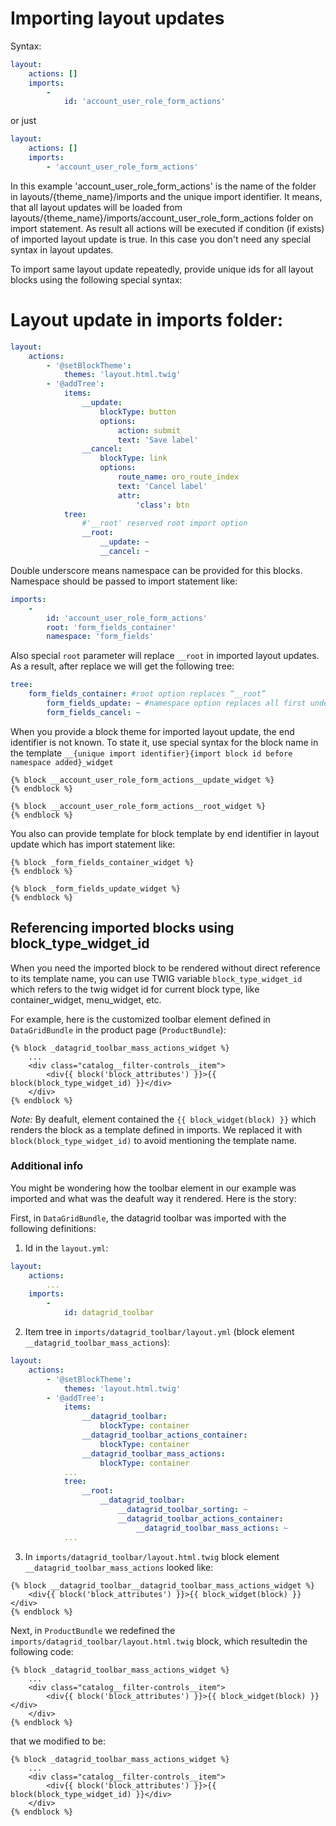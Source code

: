 Importing layout updates
==============

Syntax:
```yaml
layout:
    actions: []
    imports:
        -
            id: 'account_user_role_form_actions'
```
or just
```yaml
layout:
    actions: []
    imports:
        - 'account_user_role_form_actions'
```
In this example 'account_user_role_form_actions' is the name of the folder in layouts/{theme_name}/imports and the unique import identifier.
It means, that all layout updates will be loaded from layouts/{theme_name}/imports/account_user_role_form_actions folder on import statement.
As result all actions will be executed if condition (if exists) of imported layout update is true. In this case you don't need any special syntax in layout updates.

To import same layout update repeatedly, provide unique ids for all layout blocks using the following special syntax:

# Layout update in imports folder:
```yaml
layout:
    actions:
        - '@setBlockTheme':
            themes: 'layout.html.twig'
        - '@addTree':
            items:
                __update:
                    blockType: button
                    options:
                        action: submit
                        text: 'Save label'
                __cancel:
                    blockType: link
                    options:
                        route_name: oro_route_index
                        text: 'Cancel label'
                        attr:
                            'class': btn
            tree:
                #'__root' reserved root import option
                __root:
                    __update: ~
                    __cancel: ~
```

Double underscore means namespace can be provided for this blocks. Namespace should be passed to import statement like:

```yaml
imports:
    -
        id: 'account_user_role_form_actions'
        root: 'form_fields_container'
        namespace: 'form_fields'
```

Also special `root` parameter will replace `__root` in imported layout updates. As a result, after replace we will get the following tree:

```yaml
tree:
    form_fields_container: #root option replaces “__root”
        form_fields_update: ~ #namespace option replaces all first underscore of “__”
        form_fields_cancel: ~
```

When you provide a block theme for imported layout update, the end identifier is not known. To state it, use special syntax for the block name in the template ```__{unique import identifier}{import block id before namespace added}_widget```

```twig
{% block __account_user_role_form_actions__update_widget %}
{% endblock %}

{% block __account_user_role_form_actions__root_widget %}
{% endblock %}
```

You also can provide template for block template by end identifier in layout update which has import statement like:

```twig
{% block _form_fields_container_widget %}
{% endblock %}

{% block _form_fields_update_widget %}
{% endblock %}
```
Referencing imported blocks using block_type_widget_id
----------------------------------------------------
When you need the imported block to be rendered without direct reference to its template name, you can use TWIG variable `block_type_widget_id` which refers to the twig widget id for current block type, like container_widget, menu_widget, etc.

For example, here is the customized toolbar element defined in `DataGridBundle` in the product page (`ProductBundle`): 
```twig
{% block _datagrid_toolbar_mass_actions_widget %}
	...
    <div class="catalog__filter-controls__item">
        <div{{ block('block_attributes') }}>{{ block(block_type_widget_id) }}</div>
    </div>
{% endblock %}
```
*Note:* By deafult, element contained the `{{ block_widget(block) }}` which renders the block as a template defined in imports. We replaced it with `block(block_type_widget_id)` to avoid mentioning the template name.

### Additional info
You might be wondering how the toolbar element in our example was imported and what was the deafult way it rendered. Here is the story:

First, in `DataGridBundle`, the datagrid toolbar was imported with the following definitions:
1) Id in the `layout.yml`:
```yaml
layout:
    actions:
		...
    imports:
        -
            id: datagrid_toolbar		
``` 
2) Item tree in `imports/datagrid_toolbar/layout.yml` (block element `__datagrid_toolbar_mass_actions`):
```yaml
layout:
    actions:
        - '@setBlockTheme':
            themes: 'layout.html.twig'
        - '@addTree':
            items:
                __datagrid_toolbar:
                    blockType: container
                __datagrid_toolbar_actions_container:
                    blockType: container
                __datagrid_toolbar_mass_actions:
                    blockType: container
            ...
            tree:
                __root:
                    __datagrid_toolbar:
                        __datagrid_toolbar_sorting: ~
                        __datagrid_toolbar_actions_container:
                            __datagrid_toolbar_mass_actions: ~  
            ...                                  

```
3) In `imports/datagrid_toolbar/layout.html.twig` block element `__datagrid_toolbar_mass_actions` looked like:
```twig
{% block __datagrid_toolbar__datagrid_toolbar_mass_actions_widget %}
    <div{{ block('block_attributes') }}>{{ block_widget(block) }}</div>
{% endblock %}
```

Next, in `ProductBundle` we redefined the `imports/datagrid_toolbar/layout.html.twig` block, which resultedin the following code:
```twig
{% block _datagrid_toolbar_mass_actions_widget %}
	...
    <div class="catalog__filter-controls__item">
        <div{{ block('block_attributes') }}>{{ block_widget(block) }}</div>
    </div>
{% endblock %}
```

that we modified to be:

```twig
{% block _datagrid_toolbar_mass_actions_widget %}
	...
    <div class="catalog__filter-controls__item">
        <div{{ block('block_attributes') }}>{{ block(block_type_widget_id) }}</div>
    </div>
{% endblock %}
```
